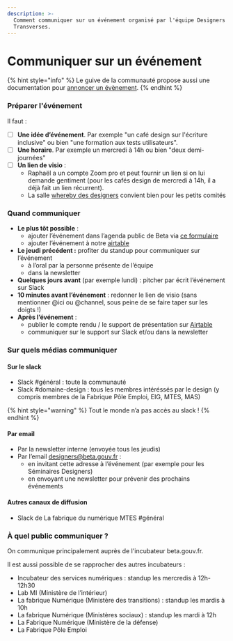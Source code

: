 ```yaml
---
description: >-
  Comment communiquer sur un événement organisé par l'équipe Designers
  Transverses.
---
```


# Communiquer sur un événement

{% hint style="info" %}
Le guive de la communauté propose aussi une documentation pour [annoncer un évènement](https://doc.incubateur.net/communaute/decouvrir-les-guides-des-autres-incubateurs/incubateur-de-la-dinum/annoncer-un-evenement).
{% endhint %}

### Préparer l'événement <a id="Pr&#xE9;-requis"></a>

Il faut :

* [ ] **Une idée d’événement**. Par exemple "un café design sur l'écriture inclusive" ou bien "une formation aux tests utilisateurs".
* [ ] **Une horaire**. Par exemple un mercredi à 14h ou bien "deux demi-journées"
* [ ] **Un lien de visio** :
  * Raphaël a un compte Zoom pro et peut fournir un lien si on lui demande gentiment \(pour les cafés design de mercredi à 14h, il a déjà fait un lien récurrent\).
  * La salle [whereby des designers](https://betagouv.whereby.com/designers%20) convient bien pour les petits comités

### Quand communiquer <a id="Quand-communiquer"></a>

* **Le plus tôt possible** :
  * ajouter l’événement dans l’agenda public de Beta via [ce formulaire](https://airtable.com/shrWvcUAOJqllVqtj)
  * ajouter l’événement à notre [airtable](https://airtable.com/tblws3MSIdIiaP21L/viwXBykRjPJChGNHD?blocks=hide&date=2021-04-16&mode=month)
* **Le jeudi précédent :** profiter du standup pour communiquer sur l’événement
  * à l’oral par la personne présente de l’équipe
  * dans la newsletter
* **Quelques jours avant** \(par exemple lundi\) : pitcher par écrit l’événement sur Slack
* **10 minutes avant l’événement** : redonner le lien de visio \(sans mentionner @ici ou @channel, sous peine de se faire taper sur les doigts !\)
* **Après l’événement** :
  * publier le compte rendu / le support de présentation sur [Airtable](https://airtable.com/tblws3MSIdIiaP21L/viwXBykRjPJChGNHD?blocks=hide&date=2021-04-16&mode=month)
  * communiquer sur le support sur Slack et/ou dans la newsletter

### Sur quels médias communiquer <a id="Sur-quels-m&#xE9;dias-communiquer"></a>

#### Sur le slack <a id="Sur-le-slack"></a>

* Slack \#général : toute la communauté
* Slack \#domaine-design : tous les membres intéréssés par le design \(y compris membres de la Fabrique Pôle Emploi, EIG, MTES, MAS\)

{% hint style="warning" %}
Tout le monde n’a pas accès au slack !
{% endhint %}

#### Par email <a id="Par-email"></a>

* Par la newsletter interne \(envoyée tous les jeudis\)
* Par l’email [designers@beta.gouv.fr](mailto:designers@beta.gouv.fr) :
  * en invitant cette adresse à l’événement \(par exemple pour les Séminaires Designers\)
  * en envoyant une newsletter pour prévenir des prochains événements

#### Autres canaux de diffusion <a id="Autres-canaux-de-diffusion"></a>

* Slack de La fabrique du numérique MTES \#général

### À quel public communiquer ? <a id="Standups-betagouv"></a>

On communique principalement auprès de l'incubateur beta.gouv.fr.

Il est aussi possible de se rapprocher des autres incubateurs :

* Incubateur des services numériques : standup les mercredis à 12h-12h30
* Lab MI \(Ministère de l’intérieur\)
* La fabrique Numérique \(Ministère des transitions\) : standup les mardis à 10h
* La fabrique Numérique \(Ministères sociaux\) : standup les mardi à 12h
* La Fabrique Numérique \(Ministère de la défense\)
* La Fabrique Pôle Emploi


